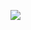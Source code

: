 ![](https://cdn.nlark.com/yuque/0/2023/jpeg/35762974/1691219579102-6374937a-542d-4c45-a60b-e36271a40b6a.jpeg)
